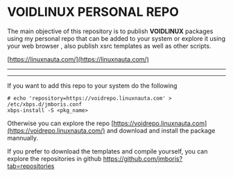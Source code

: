 # VOIDLINUX PERSONAL REPO

The main objective of this repository is to publish **VOIDLINUX** packages using my personal repo that can be added to your system or explore it using your web browser , also publish xsrc templates as well as other scripts.


[https://linuxnauta.com/](https://linuxnauta.com/)


* * *
* * *


If you want to add this repo to your system do the following

```
# echo 'repository=https://voidrepo.linuxnauta.com' > /etc/xbps.d/jmboris.conf
xbps-install -S <pkg_name>
```

Otherwise you can explore the repo [https://voidrepo.linuxnauta.com](https://voidrepo.linuxnauta.com/) and download and install the package mannually.

If you prefer to download the templates and compile yourself, you can explore the repositories in github https://github.com/jmboris?tab=repositories
